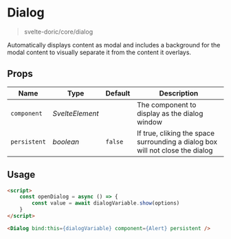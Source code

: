 # Dialog
> svelte-doric/core/dialog

Automatically displays content as modal and includes a background for the modal
content to visually separate it from the content it overlays.

## Props
| Name | Type | Default | Description |
| --- | --- | --- | --- |
| `component` | _SvelteElement_ | | The component to display as the dialog window
| `persistent` | _boolean_ | `false` | If true, cliking the space surrounding a dialog box will not close the dialog

## Usage
```html
<script>
    const openDialog = async () => {
        const value = await dialogVariable.show(options)
    }
</script>

<Dialog bind:this={dialogVariable} component={Alert} persistent />
```
